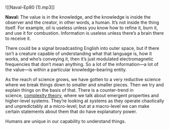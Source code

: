 
![[Naval-Ep80 (1).mp3]]

**Naval:** The value is in the knowledge, and the knowledge is inside the observer and the creator, in other words, a human. It’s not inside the thing itself. For example, oil is useless unless you know how to refine it, burn it, and use it for combustion. Information is useless unless there’s a brain there to receive it. 

There could be a signal broadcasting English into outer space, but if there isn’t a creature capable of understanding what that language is, how it works, and who’s conveying it, then it’s just modulated electromagnetic frequencies that don’t mean anything. So a lot of the information—a lot of the value—is within a particular knowledge-bearing entity.

As the reach of science grows, we have gotten to a very reductive science where we break things down to smaller and smaller pieces. Then we try and explain things on the basis of that. There is a counter-trend in science, [complexity theory](https://en.wikipedia.org/wiki/Complex_system), where we talk about emergent properties and higher-level systems. They’re looking at systems as they operate chaotically and unpredictably at a micro-level; but at a macro-level we can make certain statements about them that do have explanatory power. 

Humans are unique in our capability to understand things.
